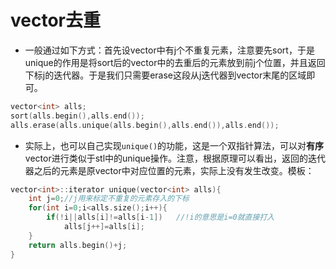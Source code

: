 # vector去重

- 一般通过如下方式：首先设vector中有j个不重复元素，注意要先sort，于是unique的作用是将sort后的vector中的去重后的元素放到前j个位置，并且返回下标j的迭代器。于是我们只需要erase这段从j迭代器到vector末尾的区域即可。

```c++
vector<int> alls;
sort(alls.begin(),alls.end());
alls.erase(alls.unique(alls.begin(),alls.end()),alls.end());
```

- 实际上，也可以自己实现`unique()`的功能，这是一个双指针算法，可以对**有序**vector进行类似于stl中的unique操作。注意，根据原理可以看出，返回的迭代器之后的元素是原vector中对应位置的元素，实际上没有发生改变。模板：

```c++
vector<int>::iterator unique(vector<int> alls){
    int j=0;//j用来标定不重复的元素存入的下标
    for(int i=0;i<alls.size();i++){
        if(!i||alls[i]!=alls[i-1])   //!i的意思是i=0就直接打入
            alls[j++]=alls[i];
    }
    return alls.begin()+j;
}
```

